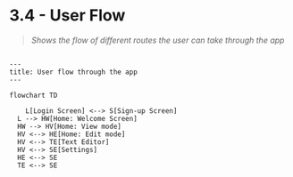 # 3.4 - User Flow

> _Shows the flow of different routes the user can take through the app_

```mermaid

---
title: User flow through the app
---

flowchart TD

	L[Login Screen] <--> S[Sign-up Screen]
  L --> HW[Home: Welcome Screen]
  HW --> HV[Home: View mode]
  HV <--> HE[Home: Edit mode]
  HV <--> TE[Text Editor]
  HV <--> SE[Settings]
  HE <--> SE
  TE <--> SE
```
